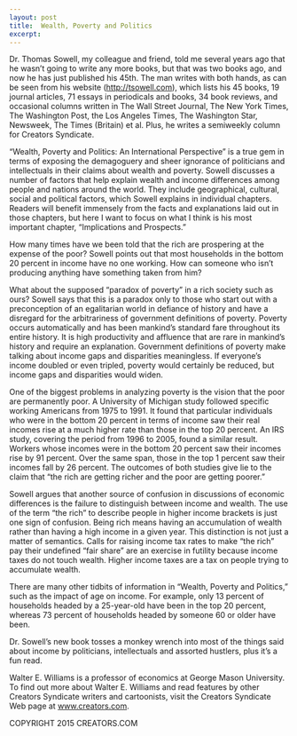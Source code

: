 ```yaml
---
layout: post
title:  Wealth, Poverty and Politics
excerpt:
---
```


Dr. Thomas Sowell, my colleague and friend, told me several years ago that he wasn’t going to write any more books, but that was two books ago, and now he has just published his 45th. The man writes with both hands, as can be seen from his website (http://tsowell.com), which lists his 45 books, 19 journal articles, 71 essays in periodicals and books, 34 book reviews, and occasional columns written in The Wall Street Journal, The New York Times, The Washington Post, the Los Angeles Times, The Washington Star, Newsweek, The Times (Britain) et al. Plus, he writes a semiweekly column for Creators Syndicate.

“Wealth, Poverty and Politics: An International Perspective” is a true gem in terms of exposing the demagoguery and sheer ignorance of politicians and intellectuals in their claims about wealth and poverty. Sowell discusses a number of factors that help explain wealth and income differences among people and nations around the world. They include geographical, cultural, social and political factors, which Sowell explains in individual chapters. Readers will benefit immensely from the facts and explanations laid out in those chapters, but here I want to focus on what I think is his most important chapter, “Implications and Prospects.”

How many times have we been told that the rich are prospering at the expense of the poor? Sowell points out that most households in the bottom 20 percent in income have no one working. How can someone who isn’t producing anything have something taken from him?

What about the supposed “paradox of poverty” in a rich society such as ours? Sowell says that this is a paradox only to those who start out with a preconception of an egalitarian world in defiance of history and have a disregard for the arbitrariness of government definitions of poverty. Poverty occurs automatically and has been mankind’s standard fare throughout its entire history. It is high productivity and affluence that are rare in mankind’s history and require an explanation. Government definitions of poverty make talking about income gaps and disparities meaningless. If everyone’s income doubled or even tripled, poverty would certainly be reduced, but income gaps and disparities would widen.

One of the biggest problems in analyzing poverty is the vision that the poor are permanently poor. A University of Michigan study followed specific working Americans from 1975 to 1991. It found that particular individuals who were in the bottom 20 percent in terms of income saw their real incomes rise at a much higher rate than those in the top 20 percent. An IRS study, covering the period from 1996 to 2005, found a similar result. Workers whose incomes were in the bottom 20 percent saw their incomes rise by 91 percent. Over the same span, those in the top 1 percent saw their incomes fall by 26 percent. The outcomes of both studies give lie to the claim that “the rich are getting richer and the poor are getting poorer.”

Sowell argues that another source of confusion in discussions of economic differences is the failure to distinguish between income and wealth. The use of the term “the rich” to describe people in higher income brackets is just one sign of confusion. Being rich means having an accumulation of wealth rather than having a high income in a given year. This distinction is not just a matter of semantics. Calls for raising income tax rates to make “the rich” pay their undefined “fair share” are an exercise in futility because income taxes do not touch wealth. Higher income taxes are a tax on people trying to accumulate wealth.

There are many other tidbits of information in “Wealth, Poverty and Politics,” such as the impact of age on income. For example, only 13 percent of households headed by a 25-year-old have been in the top 20 percent, whereas 73 percent of households headed by someone 60 or older have been.

Dr. Sowell’s new book tosses a monkey wrench into most of the things said about income by politicians, intellectuals and assorted hustlers, plus it’s a fun read.

Walter E. Williams is a professor of economics at George Mason University. To find out more about Walter E. Williams and read features by other Creators Syndicate writers and cartoonists, visit the Creators Syndicate Web page at www.creators.com.

COPYRIGHT 2015 CREATORS.COM